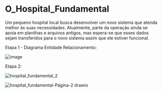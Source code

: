 # O_Hospital_Fundamental
Um pequeno hospital local busca desenvolver um novo sistema que atenda melhor às suas necessidades. Atualmente, parte da operação ainda se apoia em planilhas e arquivos antigos, mas espera-se que esses dados sejam transferidos para o novo sistema assim que ele estiver funcional.

Etapa 1 - Diagrama Entidade Relacionamento:

![image](https://github.com/vanessamaiz/O_Hospital_Fundamental/assets/142240200/cc13e674-eba7-469c-a95c-4e6f173611f2)

Etapa 2:

![hospital_fundamental_2](https://github.com/vanessamaiz/O_Hospital_Fundamental/assets/142240200/b31ffc70-5640-4d79-88d1-7f85080d9d62)

![hospital_fundamental-Página-2 drawio](https://github.com/vanessamaiz/O_Hospital_Fundamental/assets/142240200/afc8d513-39b8-471d-8f7b-55f8a91c0fe9)
